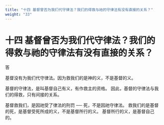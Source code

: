 ```yaml
---
title: "十四 基督曾否为我们代守律法？我们的得救与祂的守律法有没有直接的关系？"
weight: "33"
---
```


# 十四 基督曾否为我们代守律法？我们的得救与祂的守律法有没有直接的关系？

答

基督没有为我们代守律法。因为救我们的是神的义，不是基督的义。

基督的守律法，是叫基督自己有义，有作救主的资格。
因此，基督的守律法与我们的得救，只有间接的关系。

基督救我们，是因祂受了律法的刑罚 ── 死，不是因祂守律法。
救我们的是基督的死，是基督受死所成的义，不是基督所行的义。
基督所行的义，是基督自己的。

